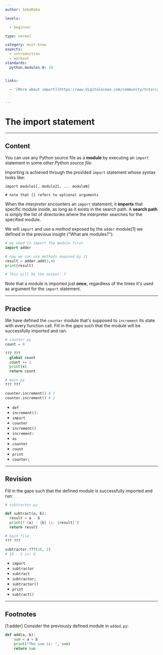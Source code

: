 ```yaml
---
author: SebaRaba

levels:

  - beginner

type: normal

category: must-know
aspects:
  - introduction
  - workout
standards:
  python.modules.0: 10


links:

  - '[More about import](https://www.digitalocean.com/community/tutorials/how-to-import-modules-in-python-3){website}'


---
```


# The import statement

---
## Content

You can use any Python source file as a **module** by executing an `import` statement in some *other Python source file*.

Importing is achieved through the provided `import` statement whose syntax looks like:

```
import module1[, module2[, ... moduleN]

# note that [] refers to optional arguments
```

When the *interpreter* encounters an `import` statement, it **imports** that specific module inside, as long as it exists in the search path. A **search path** is simply the list of directories where the interpreter searches for the specified module.

We will `import` and use a *method* exposed by the `adder` module[1] we defined in the previous insight ("What are modules?"):

```python
# we need to import the module first
import adder

# now we can use methods exposed by it
result = adder.add(3,4)
print(result)

# This will be the output: 7
```


Note that a module is imported just **once**, regardless of the times it's used as argument for the `import` statement.

---
## Practice

We have defined the `counter` module that's supposed to `increment` its state with every function call.
Fill in the gaps such that the module will be successfully imported and ran.

```python
# counter.py
count = 0

??? ???
  global count
  count += 1
  print(x)
  return count

```

```python
# main.py
??? ???

counter.increment() # 1
counter.increment() # 2

```


* `def`
* `increment():`
* `import`
* `counter`
* `increment()`
* `increment:`
* `as`
* `counter`
* `count`
* `print`
* `counter;`

---
## Revision

Fill in the gaps such that the defined module is successfully imported and run:
```python
# subtractor.py

def subtract(a, b):
  result = a - b
  print(f'{a} - {b} is: {result}')
  return result
```

```python
# main file
??? ???

subtractor.???(10, 2)
# 10 - 2 is: 8
```


* `import`
* `subtractor`
* `subtract`
* `subtractor;`
* `subtractor()`
* `print`
* `subtract()`

---
## Footnotes
[1:adder]
Consider the previously defined module in `added.py`:
```python
def add(a, b):
    sum = a + b
    print("The sum is: ", sum)
    return sum
```
